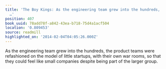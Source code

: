 ```yaml
---
title: 'The Boy Kings: As the engineering team grew into the hundreds, the product
  …'
position: 407
book_uuid: 78add78f-a842-43ea-b718-75d4a1acf504
location: '0.809453'
source: readmill
highlighted_on: '2014-02-04T04:05:26.000Z'
---
```


As the engineering team grew into the hundreds, the product teams were refashioned on the model of little startups, with their own war rooms, so that they could feel like small companies despite being part of the larger group.